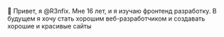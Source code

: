 👋 Привет, я @R3nfix. Мне 16 лет, и я изучаю фронтенд разработку.
В будущем я хочу стать хорошим веб-разработчиком и создавать хорошие и красивые сайты


